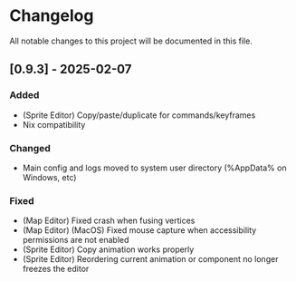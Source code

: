# Changelog

All notable changes to this project will be documented in this file.

## [0.9.3] - 2025-02-07

### Added
- (Sprite Editor) Copy/paste/duplicate for commands/keyframes
- Nix compatibility

### Changed
- Main config and logs moved to system user directory (%AppData% on Windows, etc)

### Fixed
- (Map Editor) Fixed crash when fusing vertices
- (Map Editor) (MacOS) Fixed mouse capture when accessibility permissions are not enabled
- (Sprite Editor) Copy animation works properly
- (Sprite Editor) Reordering current animation or component no longer freezes the editor
